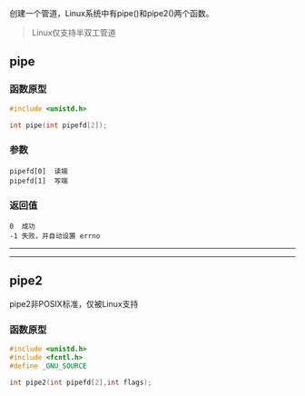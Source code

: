 创建一个管道，Linux系统中有pipe()和pipe2()两个函数。
>Linux仅支持半双工管道

pipe
----
### 函数原型
```c
#include <unistd.h>

int pipe(int pipefd[2]);
```
### 参数
    pipefd[0]  读端
    pipefd[1]  写端
 
### 返回值
    0  成功
    -1 失败，并自动设置 errno
----
----
pipe2
----
pipe2非POSIX标准，仅被Linux支持
### 函数原型
```c
#include <unistd.h>
#include <fcntl.h>
#define _GNU_SOURCE

int pipe2(int pipefd[2],int flags);
```

